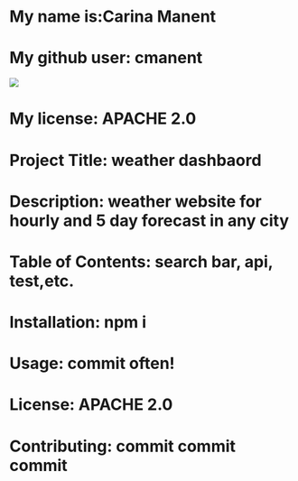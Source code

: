 


# My name is:Carina Manent

# My github user: cmanent

![]( https://avatars3.githubusercontent.com/u/57699329?v=4 )

# My license: APACHE 2.0

# Project Title: weather dashbaord

# Description: weather website for hourly and 5 day forecast in any city

# Table of Contents: search bar, api, test,etc.

# Installation: npm i

# Usage: commit often!

# License: APACHE 2.0

# Contributing: commit commit commit
